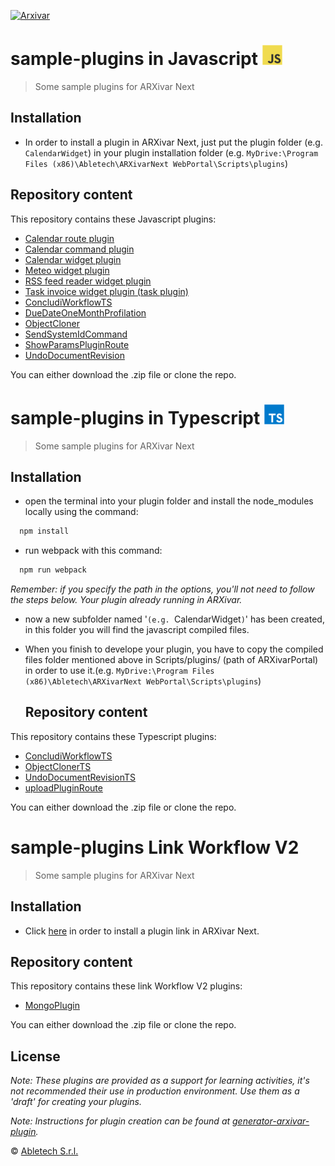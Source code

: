 [![Arxivar](http://portal.arxivar.it/download/resources/loghi/Logo-ARXivar_orizzontale-nero.png)](http://www.arxivar.it/)
# sample-plugins in Javascript ![Javascript](Javascript/javascript.png)

> Some sample plugins for ARXivar Next

## Installation

* In order to install a plugin in ARXivar Next, just put the plugin folder (e.g. `CalendarWidget`) in your plugin installation folder (e.g. `MyDrive:\Program Files (x86)\Abletech\ARXivarNext WebPortal\Scripts\plugins`)


## Repository content
This repository contains these Javascript plugins:
  - [Calendar route plugin](Javascript/Calendar/README.md)
  - [Calendar command plugin](Javascript/CalendarCommand/README.md)
  - [Calendar widget plugin](Javascript/CalendarWidget/README.md)
  - [Meteo widget plugin](Javascript/MeteoWidget/README.md)
  - [RSS feed reader widget plugin](Javascript/RssFeedReader/README.md)
  - [Task invoice widget plugin (task plugin)](Javascript/TaskInvoiceWidget/README.md)
  - [ConcludiWorkflowTS](Javascript/ConcludiWorkflow/README.md)
  - [DueDateOneMonthProfilation](Javascript/DueDateOneMonthProfilation/README.md)
  - [ObjectCloner](Javascript/ObjectCloner/README.md)
  - [SendSystemIdCommand](Javascript/SendSystemIdCommand/README.md)
  - [ShowParamsPluginRoute](Javascript/ShowParamsPluginRoute/README.md)
  - [UndoDocumentRevision](Javascript/UndoDocumentRevision/README.md)

You can either download the .zip file or clone the repo.
  
  
  # sample-plugins in Typescript ![Typescript](Typescript/typescript.png)


> Some sample plugins for ARXivar Next

## Installation

- open the terminal into your plugin folder and install the node_modules locally using the command:

```bash
  npm install
```

- run webpack with this command:

```bash
  npm run webpack
```

_Remember: if you specify the path in the options, you'll not need to follow the steps below. Your plugin already running in ARXivar._

- now a new subfolder named '`(e.g. `CalendarWidget`)`' has been created, in this folder you will find the javascript compiled files. 

- When you finish to develope your plugin, you have to copy the compiled files folder mentioned above in Scripts/plugins/ (path of ARXivarPortal) in order to use it.(e.g. `MyDrive:\Program Files (x86)\Abletech\ARXivarNext WebPortal\Scripts\plugins`)
  
  ## Repository content
This repository contains these Typescript plugins:
  - [ConcludiWorkflowTS](Typescript/ConcludiWorkflowTS/README.md)
  - [ObjectClonerTS](Typescript/ObjectClonerTS/README.md)
  - [UndoDocumentRevisionTS](Typescript/UndoDocumentRevisionTS/README.md)
  - [uploadPluginRoute](Typescript/uploadPluginRoute/README.md)

You can either download the .zip file or clone the repo.


# sample-plugins Link Workflow V2

> Some sample plugins for ARXivar Next

## Installation

* Click [here](LinkWorkflowV2/README.md) in order to install a plugin  link in ARXivar Next.

## Repository content
This repository contains these link Workflow V2 plugins:
  - [MongoPlugin](LinkWorkflowV2/MongoPlugin/README.md)

You can either download the .zip file or clone the repo.

## License

_Note: These plugins are provided as a support for learning activities, it's not recommended their use in production environment. Use them as a 'draft' for creating your plugins._

_Note: Instructions for plugin creation can be found at [generator-arxivar-plugin](https://github.com/Arxivar/PluginGenerator/blob/master/README.md)._

 © [Abletech S.r.l.](http://www.arxivar.it/)
 
 
